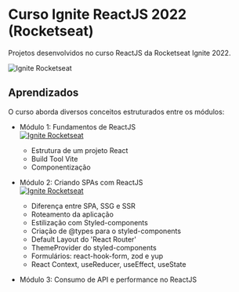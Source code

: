 # Curso Ignite ReactJS 2022 (Rocketseat)

Projetos desenvolvidos no curso ReactJS da Rocketseat Ignite 2022.

![Ignite Rocketseat](https://i.im.ge/2022/09/04/Oc1CmM.rocketseat-reactjs.png)

## Aprendizados

O curso aborda diversos conceitos estruturados entre os módulos:

- Módulo 1: Fundamentos de ReactJS
  <br />
  [![Ignite Rocketseat](https://img.shields.io/badge/Ignite_Feed-000?style=for-the-badge&logo=ko-fi&logoColor=white)](https://i.im.ge/2022/09/04/Oc1CmM.rocketseat-reactjs.png)

  - Estrutura de um projeto React
  - Build Tool Vite
  - Componentização

- Módulo 2: Criando SPAs com ReactJS
  <br />
  [![Ignite Rocketseat](https://img.shields.io/badge/Ignite_Timer-ff0000?style=for-the-badge&logo=ko-fi&logoColor=white)](https://bit.ly/3wWsxwC)

  - Diferença entre SPA, SSG e SSR
  - Roteamento da aplicação
  - Estilização com Styled-components
  - Criação de @types para o styled-components
  - Default Layout do 'React Router'
  - ThemeProvider do styled-components
  - Formulários: react-hook-form, zod e yup
  - React Context, useReducer, useEffect, useState

- Módulo 3: Consumo de API e performance no ReactJS
